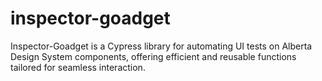 # inspector-goadget
Inspector-Goadget is a Cypress library for automating UI tests on Alberta Design System components, offering efficient and reusable functions tailored for seamless interaction.
